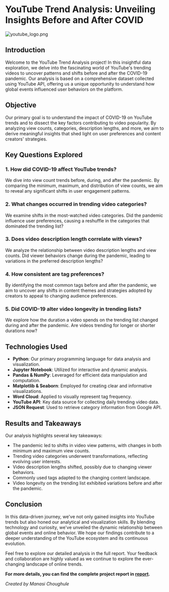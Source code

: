# YouTube Trend Analysis: Unveiling Insights Before and After COVID

![youtube_logo.png](https://i.ytimg.com/vi/GZmGmkOJ9ME/maxresdefault.jpg)

## Introduction

Welcome to the YouTube Trend Analysis project! In this insightful data exploration, we delve into the fascinating world of YouTube's trending videos to uncover patterns and shifts before and after the COVID-19 pandemic. Our analysis is based on a comprehensive dataset collected using YouTube API, offering us a unique opportunity to understand how global events influenced user behaviors on the platform.

## Objective

Our primary goal is to understand the impact of COVID-19 on YouTube trends and to dissect the key factors contributing to video popularity. By analyzing view counts, categories, description lengths, and more, we aim to derive meaningful insights that shed light on user preferences and content creators' strategies.

## Key Questions Explored

### 1. How did COVID-19 affect YouTube trends?

We dive into view count trends before, during, and after the pandemic. By comparing the minimum, maximum, and distribution of view counts, we aim to reveal any significant shifts in user engagement patterns.

### 2. What changes occurred in trending video categories?

We examine shifts in the most-watched video categories. Did the pandemic influence user preferences, causing a reshuffle in the categories that dominated the trending list?

### 3. Does video description length correlate with views?

We analyze the relationship between video description lengths and view counts. Did viewer behaviors change during the pandemic, leading to variations in the preferred description lengths?

### 4. How consistent are tag preferences?

By identifying the most common tags before and after the pandemic, we aim to uncover any shifts in content themes and strategies adopted by creators to appeal to changing audience preferences.

### 5. Did COVID-19 alter video longevity in trending lists?

We explore how the duration a video spends on the trending list changed during and after the pandemic. Are videos trending for longer or shorter durations now?

## Technologies Used

- **Python**: Our primary programming language for data analysis and visualization.
- **Jupyter Notebook**: Utilized for interactive and dynamic analysis.
- **Pandas & NumPy**: Leveraged for efficient data manipulation and computation.
- **Matplotlib & Seaborn**: Employed for creating clear and informative visualizations.
- **Word Cloud**: Applied to visually represent tag frequency.
- **YouTube API**: Key data source for collecting daily trending video data.
- **JSON Request**: Used to retrieve category information from Google API.

## Results and Takeaways

Our analysis highlights several key takeaways:

- The pandemic led to shifts in video view patterns, with changes in both minimum and maximum view counts.
- Trending video categories underwent transformations, reflecting evolving user interests.
- Video description lengths shifted, possibly due to changing viewer behaviors.
- Commonly used tags adapted to the changing content landscape.
- Video longevity on the trending list exhibited variations before and after the pandemic.

## Conclusion

In this data-driven journey, we've not only gained insights into YouTube trends but also honed our analytical and visualization skills. By blending technology and curiosity, we've unveiled the dynamic relationship between global events and online behavior. We hope our findings contribute to a deeper understanding of the YouTube ecosystem and its continuous evolution.

Feel free to explore our detailed analysis in the full report. Your feedback and collaboration are highly valued as we continue to explore the ever-changing landscape of online trends.

**For more details, you can find the complete project report in [report](https://github.com/manasiChoughule/YouTube-Trend-Analysis).**

*Created by Manasi Choughule*
